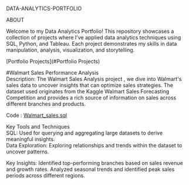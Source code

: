 DATA-ANALYTICS-PORTFOLIO 

ABOUT

Welcome to my Data Analytics Portfolio! This repository showcases a collection of projects where I've applied data analytics techniques using SQL, Python, and Tableau. Each project demonstrates my skills in data manipulation, analysis, visualization, and storytelling.

[Portfolio Projects](#Portfolio Projects)

#Walmart Sales Performance Analysis  
Description: The Walmart Sales Analysis project , we dive into Walmart's sales data to uncover insights that can optimize sales strategies. The dataset used originates from the Kaggle Walmart Sales Forecasting Competition and provides a rich source of information on sales across different branches and products.

Code : [Walmart_sales.sql](https://github.com/Jennymaria98/Walmart-sales-analysis/blob/98bd3a430dcbb3621f52bf9a9fda8809511688e3/Walmart_sales.sql)

Key Tools and Techniques  
SQL: Used for querying and aggregating large datasets to derive meaningful insights.  
Data Exploration: Exploring relationships and trends within the dataset to uncover patterns.

Key Insights:
Identified top-performing branches based on sales revenue and growth rates.
Analyzed seasonal trends and identified peak sales periods across different regions.


